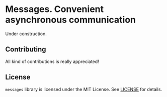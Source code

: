 # Messages. Convenient asynchronous communication

Under construction.

## Contributing

All kind of contributions is really appreciated!

## License

`messages` library is licensed under the MIT License. See [LICENSE](LICENSE) for details.
